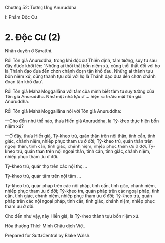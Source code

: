  

Chương 52: Tương Ưng Anuruddha

I: Phẩm Ðộc Cư

# 2\. Ðộc Cư (2)

Nhân duyên ở Sāvatthi.

Rồi Tôn giả Anuruddha, trong khi độc cư Thiền định, tâm tưởng, suy tư sau đây được khởi lên: “Những ai thối thất bốn niệm xứ, cũng thối thất đối với họ là Thánh đạo đưa đến chơn chánh đoạn tận khổ đau. Những ai thành tựu bốn niệm xứ, cũng thành tựu đối với họ là Thánh đạo đưa đến chơn chánh đoạn tận khổ đau”.

Rồi Tôn giả Mahà Moggallāna với tâm của mình biết tâm tư suy tưởng của Tôn giả Anuruddha. Như một nhà lực sĩ … hiện ra trước mặt Tôn giả Anuruddha.

Rồi Tôn giả Mahà Moggallāna nói với Tôn giả Anuruddha:

—Cho đến như thế nào, thưa Hiền giả Anuruddha, là Tỷ-kheo thực hiện bốn niệm xứ?

—Ở đây, thưa Hiền giả, Tỷ-kheo trú, quán thân trên nội thân, tinh cần, tỉnh giác, chánh niệm, nhiếp phục tham ưu ở đời; Tỷ-kheo trú, quán thân trên ngoại thân, tinh cần, tỉnh giác, chánh niệm, nhiếp phục tham ưu ở đời; Tỷ-kheo trú, quán thân trên nội ngoại thân, tinh cần, tỉnh giác, chánh niệm, nhiếp phục tham ưu ở đời.

Tỷ-kheo trú, quán thọ trên các nội thọ …

Tỷ-kheo trú, quán tâm trên nội tâm …

Tỷ-kheo trú, quán pháp trên các nội pháp, tinh cần, tỉnh giác, chánh niệm, nhiếp phục tham ưu ở đời; Tỷ-kheo trú, quán pháp trên các ngoại pháp, tinh cần, tỉnh giác, chánh niệm, nhiếp phục tham ưu ở đời; Tỷ-kheo trú, quán pháp trên các nội ngoại pháp, tinh cần, tỉnh giác, chánh niệm, nhiếp phục tham ưu ở đời.

Cho đến như vậy, này Hiền giả, là Tỷ-kheo thành tựu bốn niệm xứ.

Hòa thượng Thích Minh Châu dịch Việt.

Prepared for SuttaCentral by Blake Walsh.
